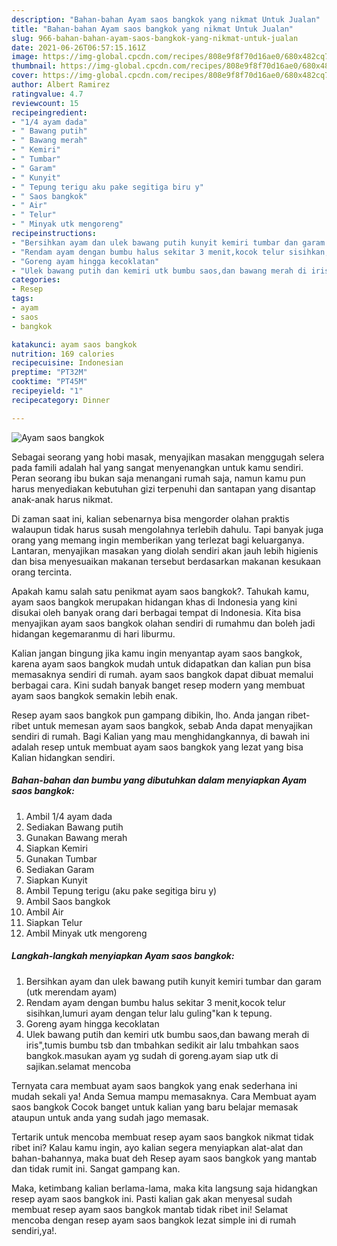 ```yaml
---
description: "Bahan-bahan Ayam saos bangkok yang nikmat Untuk Jualan"
title: "Bahan-bahan Ayam saos bangkok yang nikmat Untuk Jualan"
slug: 966-bahan-bahan-ayam-saos-bangkok-yang-nikmat-untuk-jualan
date: 2021-06-26T06:57:15.161Z
image: https://img-global.cpcdn.com/recipes/808e9f8f70d16ae0/680x482cq70/ayam-saos-bangkok-foto-resep-utama.jpg
thumbnail: https://img-global.cpcdn.com/recipes/808e9f8f70d16ae0/680x482cq70/ayam-saos-bangkok-foto-resep-utama.jpg
cover: https://img-global.cpcdn.com/recipes/808e9f8f70d16ae0/680x482cq70/ayam-saos-bangkok-foto-resep-utama.jpg
author: Albert Ramirez
ratingvalue: 4.7
reviewcount: 15
recipeingredient:
- "1/4 ayam dada"
- " Bawang putih"
- " Bawang merah"
- " Kemiri"
- " Tumbar"
- " Garam"
- " Kunyit"
- " Tepung terigu aku pake segitiga biru y"
- " Saos bangkok"
- " Air"
- " Telur"
- " Minyak utk mengoreng"
recipeinstructions:
- "Bersihkan ayam dan ulek bawang putih kunyit kemiri tumbar dan garam (utk merendam ayam)"
- "Rendam ayam dengan bumbu halus sekitar 3 menit,kocok telur sisihkan,lumuri ayam dengan telur lalu guling&#34;kan k tepung."
- "Goreng ayam hingga kecoklatan"
- "Ulek bawang putih dan kemiri utk bumbu saos,dan bawang merah di iris&#34;,tumis bumbu tsb dan tmbahkan sedikit air lalu tmbahkan saos bangkok.masukan ayam yg sudah di goreng.ayam siap utk di sajikan.selamat mencoba"
categories:
- Resep
tags:
- ayam
- saos
- bangkok

katakunci: ayam saos bangkok 
nutrition: 169 calories
recipecuisine: Indonesian
preptime: "PT32M"
cooktime: "PT45M"
recipeyield: "1"
recipecategory: Dinner

---
```



![Ayam saos bangkok](https://img-global.cpcdn.com/recipes/808e9f8f70d16ae0/680x482cq70/ayam-saos-bangkok-foto-resep-utama.jpg)

Sebagai seorang yang hobi masak, menyajikan masakan menggugah selera pada famili adalah hal yang sangat menyenangkan untuk kamu sendiri. Peran seorang ibu bukan saja menangani rumah saja, namun kamu pun harus menyediakan kebutuhan gizi terpenuhi dan santapan yang disantap anak-anak harus nikmat.

Di zaman  saat ini, kalian sebenarnya bisa mengorder olahan praktis walaupun tidak harus susah mengolahnya terlebih dahulu. Tapi banyak juga orang yang memang ingin memberikan yang terlezat bagi keluarganya. Lantaran, menyajikan masakan yang diolah sendiri akan jauh lebih higienis dan bisa menyesuaikan makanan tersebut berdasarkan makanan kesukaan orang tercinta. 



Apakah kamu salah satu penikmat ayam saos bangkok?. Tahukah kamu, ayam saos bangkok merupakan hidangan khas di Indonesia yang kini disukai oleh banyak orang dari berbagai tempat di Indonesia. Kita bisa menyajikan ayam saos bangkok olahan sendiri di rumahmu dan boleh jadi hidangan kegemaranmu di hari liburmu.

Kalian jangan bingung jika kamu ingin menyantap ayam saos bangkok, karena ayam saos bangkok mudah untuk didapatkan dan kalian pun bisa memasaknya sendiri di rumah. ayam saos bangkok dapat dibuat memalui berbagai cara. Kini sudah banyak banget resep modern yang membuat ayam saos bangkok semakin lebih enak.

Resep ayam saos bangkok pun gampang dibikin, lho. Anda jangan ribet-ribet untuk memesan ayam saos bangkok, sebab Anda dapat menyajikan sendiri di rumah. Bagi Kalian yang mau menghidangkannya, di bawah ini adalah resep untuk membuat ayam saos bangkok yang lezat yang bisa Kalian hidangkan sendiri.

<!--inarticleads1-->

##### Bahan-bahan dan bumbu yang dibutuhkan dalam menyiapkan Ayam saos bangkok:

1. Ambil 1/4 ayam dada
1. Sediakan  Bawang putih
1. Gunakan  Bawang merah
1. Siapkan  Kemiri
1. Gunakan  Tumbar
1. Sediakan  Garam
1. Siapkan  Kunyit
1. Ambil  Tepung terigu (aku pake segitiga biru y)
1. Ambil  Saos bangkok
1. Ambil  Air
1. Siapkan  Telur
1. Ambil  Minyak utk mengoreng




<!--inarticleads2-->

##### Langkah-langkah menyiapkan Ayam saos bangkok:

1. Bersihkan ayam dan ulek bawang putih kunyit kemiri tumbar dan garam (utk merendam ayam)
1. Rendam ayam dengan bumbu halus sekitar 3 menit,kocok telur sisihkan,lumuri ayam dengan telur lalu guling&#34;kan k tepung.
1. Goreng ayam hingga kecoklatan
1. Ulek bawang putih dan kemiri utk bumbu saos,dan bawang merah di iris&#34;,tumis bumbu tsb dan tmbahkan sedikit air lalu tmbahkan saos bangkok.masukan ayam yg sudah di goreng.ayam siap utk di sajikan.selamat mencoba




Ternyata cara membuat ayam saos bangkok yang enak sederhana ini mudah sekali ya! Anda Semua mampu memasaknya. Cara Membuat ayam saos bangkok Cocok banget untuk kalian yang baru belajar memasak ataupun untuk anda yang sudah jago memasak.

Tertarik untuk mencoba membuat resep ayam saos bangkok nikmat tidak ribet ini? Kalau kamu ingin, ayo kalian segera menyiapkan alat-alat dan bahan-bahannya, maka buat deh Resep ayam saos bangkok yang mantab dan tidak rumit ini. Sangat gampang kan. 

Maka, ketimbang kalian berlama-lama, maka kita langsung saja hidangkan resep ayam saos bangkok ini. Pasti kalian gak akan menyesal sudah membuat resep ayam saos bangkok mantab tidak ribet ini! Selamat mencoba dengan resep ayam saos bangkok lezat simple ini di rumah sendiri,ya!.

